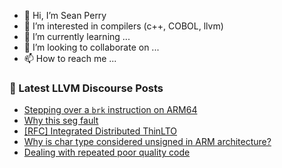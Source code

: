 - 👋 Hi, I’m Sean Perry
- 👀 I’m interested in compilers (c++, COBOL, llvm)
- 🌱 I’m currently learning ...
- 💞️ I’m looking to collaborate on ...
- 📫 How to reach me ...

<!---
s66perry/s66perry is a ✨ special ✨ repository because its `README.md` (this file) appears on your GitHub profile.
You can click the Preview link to take a look at your changes.
--->
### 📕 Latest LLVM Discourse Posts

<!-- DISCOURSE-LLVM:START -->
- [Stepping over a `brk` instruction on ARM64](https://discourse.llvm.org/t/stepping-over-a-brk-instruction-on-arm64/69766#post_1)
- [Why this seg fault](https://discourse.llvm.org/t/why-this-seg-fault/69764#post_1)
- [[RFC] Integrated Distributed ThinLTO](https://discourse.llvm.org/t/rfc-integrated-distributed-thinlto/69641#post_16)
- [Why is char type considered unsigned in ARM architecture?](https://discourse.llvm.org/t/why-is-char-type-considered-unsigned-in-arm-architecture/69763#post_1)
- [Dealing with repeated poor quality code](https://discourse.llvm.org/t/dealing-with-repeated-poor-quality-code/69740#post_3)
<!-- DISCOURSE-LLVM:END -->
